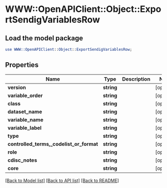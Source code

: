 # WWW::OpenAPIClient::Object::ExportSendigVariablesRow

## Load the model package
```perl
use WWW::OpenAPIClient::Object::ExportSendigVariablesRow;
```

## Properties
Name | Type | Description | Notes
------------ | ------------- | ------------- | -------------
**version** | **string** |  | [optional] 
**variable_order** | **string** |  | [optional] 
**class** | **string** |  | [optional] 
**dataset_name** | **string** |  | [optional] 
**variable_name** | **string** |  | [optional] 
**variable_label** | **string** |  | [optional] 
**type** | **string** |  | [optional] 
**controlled_terms,_codelist_or_format** | **string** |  | [optional] 
**role** | **string** |  | [optional] 
**cdisc_notes** | **string** |  | [optional] 
**core** | **string** |  | [optional] 

[[Back to Model list]](../README.md#documentation-for-models) [[Back to API list]](../README.md#documentation-for-api-endpoints) [[Back to README]](../README.md)


